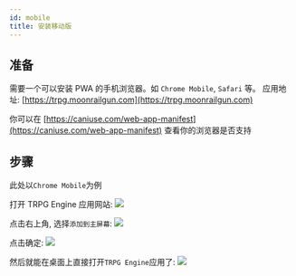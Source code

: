 ```yaml
---
id: mobile
title: 安装移动版
---
```


## 准备

需要一个可以安装 PWA 的手机浏览器。如 `Chrome Mobile`, `Safari` 等。
应用地址: [https://trpg.moonrailgun.com](https://trpg.moonrailgun.com)

你可以在 [https://caniuse.com/web-app-manifest](https://caniuse.com/web-app-manifest) 查看你的浏览器是否支持

## 步骤

此处以`Chrome Mobile`为例

打开 TRPG Engine 应用网站:
<img src="/img/docs/20210305221750.jpg" />

点击右上角, 选择`添加到主屏幕`:
<img src="/img/docs/20210305221810.jpg" />

点击确定:
<img src="/img/docs/20210305221824.jpg" />

然后就能在桌面上直接打开`TRPG Engine`应用了:
<img src="/img/docs/20210305222528.jpg" />
